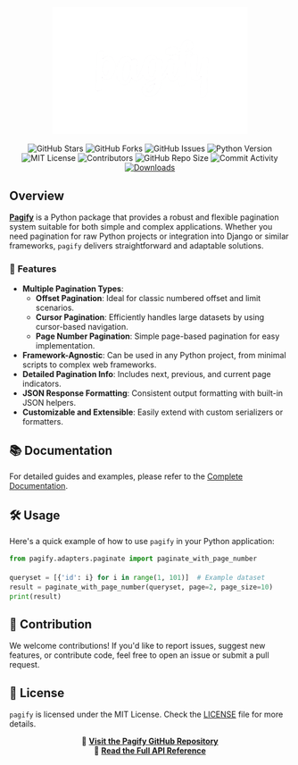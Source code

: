 <div align="center">
  <img src="./docs/images/pagify.png" alt="Pagify Logo" width="350px"/>
</div>

<div align="center">

![GitHub Stars](https://img.shields.io/github/stars/Mohammad222PR/pagify?style=flat&logo=github)
![GitHub Forks](https://img.shields.io/github/forks/Mohammad222PR/pagify?style=flat&logo=github)
![GitHub Issues](https://img.shields.io/github/issues/Mohammad222PR/pagify?style=flat&logo=github)
![Python Version](https://img.shields.io/badge/python-3.7%2B-blue?style=flat&logo=python)
![MIT License](https://github.com/Mohammad222PR/pagify/blob/main/LICENSE?style=flat)
![Contributors](https://img.shields.io/github/contributors/Mohammad222PR/pagify?style=flat)
![GitHub Repo Size](https://img.shields.io/github/repo-size/Mohammad222PR/pagify?style=flat)
![Commit Activity](https://img.shields.io/github/commit-activity/m/Mohammad222PR/pagify?style=flat)
[![Downloads](https://static.pepy.tech/badge/pagify?style=flat)](https://pepy.tech/project/pagify)

</div>

## Overview

**[Pagify](https://pypi.org/project/pagify/)** is a Python package that provides a robust and flexible pagination system suitable for both simple and complex applications. Whether you need pagination for raw Python projects or integration into Django or similar frameworks, `pagify` delivers straightforward and adaptable solutions.

### 🌟 **Features**

- **Multiple Pagination Types**:
  - **Offset Pagination**: Ideal for classic numbered offset and limit scenarios.
  - **Cursor Pagination**: Efficiently handles large datasets by using cursor-based navigation.
  - **Page Number Pagination**: Simple page-based pagination for easy implementation.
- **Framework-Agnostic**: Can be used in any Python project, from minimal scripts to complex web frameworks.
- **Detailed Pagination Info**: Includes next, previous, and current page indicators.
- **JSON Response Formatting**: Consistent output formatting with built-in JSON helpers.
- **Customizable and Extensible**: Easily extend with custom serializers or formatters.

## 📚 **Documentation**

For detailed guides and examples, please refer to the [Complete Documentation](docs/index.md).

## 🛠️ **Usage**

Here's a quick example of how to use `pagify` in your Python application:

```python
from pagify.adapters.paginate import paginate_with_page_number

queryset = [{'id': i} for i in range(1, 101)]  # Example dataset
result = paginate_with_page_number(queryset, page=2, page_size=10)
print(result)
```

## 🤝 **Contribution**

We welcome contributions! If you'd like to report issues, suggest new features, or contribute code, feel free to open an issue or submit a pull request.

## 📄 **License**

`pagify` is licensed under the MIT License. Check the [LICENSE](LICENSE) file for more details.

<div align="center">

🔗 **[Visit the Pagify GitHub Repository](https://github.com/Mohammad222PR/pagify)**  
📄 **[Read the Full API Reference](docs/index.md)**

</div>

